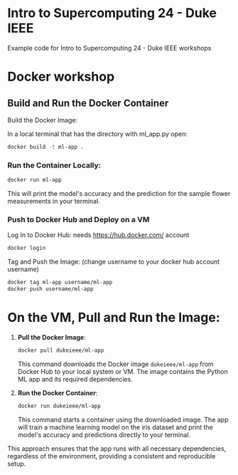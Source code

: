 # Intro to Supercomputing 24 - Duke IEEE
 Example code for Intro to Supercomputing 24 - Duke IEEE workshops

# Docker workshop

## Build and Run the Docker Container
Build the Docker Image:

In a local terminal that has the directory with ml_app.py open:
```bash
docker build -t ml-app .
```
### Run the Container Locally:

```bash
docker run ml-app
```
This will print the model's accuracy and the prediction for the sample flower measurements in your terminal.
### Push to Docker Hub and Deploy on a VM

Log In to Docker Hub:
needs https://hub.docker.com/ account
```bash
docker login
```
Tag and Push the Image:
(change username to your docker hub account username)
```bash
docker tag ml-app username/ml-app
docker push username/ml-app
```

# On the VM, Pull and Run the Image:


1. **Pull the Docker Image**:
    ```bash
    docker pull dukeieee/ml-app
    ```
    This command downloads the Docker image `dukeieee/ml-app` from Docker Hub to your local system or VM. The image contains the Python ML app and its required dependencies.

2. **Run the Docker Container**:
    ```bash
    docker run dukeieee/ml-app
    ```
    This command starts a container using the downloaded image. The app will train a machine learning model on the iris dataset and print the model's accuracy and predictions directly to your terminal.

This approach ensures that the app runs with all necessary dependencies, regardless of the environment, providing a consistent and reproducible setup.